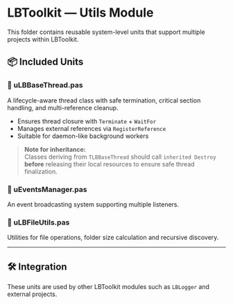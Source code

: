 # LBToolkit — Utils Module

This folder contains reusable system-level units that support multiple projects within LBToolkit.

## 📦 Included Units

### 🔹 uLBBaseThread.pas
A lifecycle-aware thread class with safe termination, critical section handling, and multi-reference cleanup.

- Ensures thread closure with `Terminate` + `WaitFor`
- Manages external references via `RegisterReference`
- Suitable for daemon-like background workers

> **Note for inheritance:**  
> Classes deriving from `TLBBaseThread` should call `inherited Destroy` **before** releasing their local resources to ensure safe thread finalization.

### 🔹 uEventsManager.pas
An event broadcasting system supporting multiple listeners.

### 🔹 uLBFileUtils.pas
Utilities for file operations, folder size calculation and recursive discovery.

---

## 🛠 Integration

These units are used by other LBToolkit modules such as `LBLogger` and external projects.
